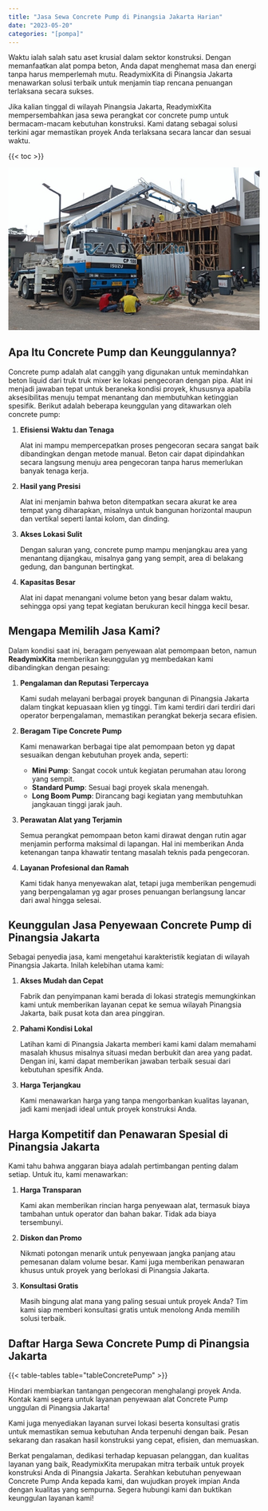 ```yaml
---
title: "Jasa Sewa Concrete Pump di Pinangsia Jakarta Harian"
date: "2023-05-20"
categories: "[pompa]"
---
```


Waktu ialah salah satu aset krusial dalam sektor konstruksi. Dengan memanfaatkan alat pompa beton, Anda dapat menghemat masa dan energi tanpa harus memperlemah mutu. ReadymixKita di Pinangsia Jakarta menawarkan solusi terbaik untuk menjamin tiap rencana penuangan terlaksana secara sukses.

Jika kalian tinggal di wilayah Pinangsia Jakarta, ReadymixKita mempersembahkan jasa sewa perangkat cor concrete pump untuk bermacam-macam kebutuhan konstruksi. Kami datang sebagai solusi terkini agar memastikan proyek Anda terlaksana secara lancar dan sesuai waktu.

{{< toc >}}

![Jasa Sewa Concrete Pump di Pinangsia Jakarta Harian](/images/pompa/sewa-pompa-02.jpg)

## Apa Itu Concrete Pump dan Keunggulannya?

Concrete pump adalah alat canggih yang digunakan untuk memindahkan beton liquid dari truk truk mixer ke lokasi pengecoran dengan pipa. Alat ini menjadi jawaban tepat untuk beraneka kondisi proyek, khususnya apabila aksesibilitas menuju tempat menantang dan membutuhkan ketinggian spesifik. Berikut adalah beberapa keunggulan yang ditawarkan oleh concrete pump:

1. **Efisiensi Waktu dan Tenaga**

   Alat ini mampu mempercepatkan proses pengecoran secara sangat baik dibandingkan dengan metode manual. Beton cair dapat dipindahkan secara langsung menuju area pengecoran tanpa harus memerlukan banyak tenaga kerja.

2. **Hasil yang Presisi**

   Alat ini menjamin bahwa beton ditempatkan secara akurat ke area tempat yang diharapkan, misalnya untuk bangunan horizontal maupun dan vertikal seperti lantai kolom, dan dinding.

3. **Akses Lokasi Sulit**

   Dengan saluran yang, concrete pump mampu menjangkau area yang menantang dijangkau, misalnya gang yang sempit, area di belakang gedung, dan bangunan bertingkat.

4. **Kapasitas Besar**

   Alat ini dapat menangani volume beton yang besar dalam waktu, sehingga opsi yang tepat kegiatan berukuran kecil hingga kecil besar.

## Mengapa Memilih Jasa Kami?

Dalam kondisi saat ini, beragam penyewaan alat pemompaan beton, namun **ReadymixKita** memberikan keunggulan yg membedakan kami dibandingkan dengan pesaing:

1. **Pengalaman dan Reputasi Terpercaya**

   Kami sudah melayani berbagai proyek bangunan di Pinangsia Jakarta dalam tingkat kepuasaan klien yg tinggi. Tim kami terdiri dari terdiri dari operator berpengalaman, memastikan perangkat bekerja secara efisien.

2. **Beragam Tipe Concrete Pump**

   Kami menawarkan berbagai tipe alat pemompaan beton yg dapat sesuaikan dengan kebutuhan proyek anda, seperti:
   - **Mini Pump**: Sangat cocok untuk kegiatan perumahan atau lorong yang sempit.
   - **Standard Pump**: Sesuai bagi proyek skala menengah.
   - **Long Boom Pump**: Dirancang bagi kegiatan yang membutuhkan jangkauan tinggi jarak jauh.

3. **Perawatan Alat yang Terjamin**

   Semua perangkat pemompaan beton kami dirawat dengan rutin agar menjamin performa maksimal di lapangan. Hal ini memberikan Anda ketenangan tanpa khawatir tentang masalah teknis pada pengecoran.

4. **Layanan Profesional dan Ramah**

   Kami tidak hanya menyewakan alat, tetapi juga memberikan pengemudi yang berpengalaman yg agar proses penuangan berlangsung lancar dari awal hingga selesai.

## Keunggulan Jasa Penyewaan Concrete Pump di Pinangsia Jakarta

Sebagai penyedia jasa, kami mengetahui karakteristik kegiatan di wilayah Pinangsia Jakarta. Inilah kelebihan utama kami:

1. **Akses Mudah dan Cepat**

   Fabrik dan penyimpanan kami berada di lokasi strategis memungkinkan kami untuk memberikan layanan cepat ke semua wilayah Pinangsia Jakarta, baik pusat kota dan area pinggiran.

2. **Pahami Kondisi Lokal**

   Latihan kami di Pinangsia Jakarta memberi kami kami dalam memahami masalah khusus misalnya situasi medan berbukit dan area yang padat. Dengan ini, kami dapat memberikan jawaban terbaik sesuai dari kebutuhan spesifik Anda.

3. **Harga Terjangkau**

   Kami menawarkan harga yang tanpa mengorbankan kualitas layanan, jadi kami menjadi ideal untuk proyek konstruksi Anda.

## Harga Kompetitif dan Penawaran Spesial di Pinangsia Jakarta

Kami tahu bahwa anggaran biaya adalah pertimbangan penting dalam setiap. Untuk itu, kami menawarkan:

1. **Harga Transparan**

   Kami akan memberikan rincian harga penyewaan alat, termasuk biaya tambahan untuk operator dan bahan bakar. Tidak ada biaya tersembunyi.

2. **Diskon dan Promo**

   Nikmati potongan menarik untuk penyewaan jangka panjang atau pemesanan dalam volume besar. Kami juga memberikan penawaran khusus untuk proyek yang berlokasi di Pinangsia Jakarta.

3. **Konsultasi Gratis**

   Masih bingung alat mana yang paling sesuai untuk proyek Anda? Tim kami siap memberi konsultasi gratis untuk menolong Anda memilih solusi terbaik.

## Daftar Harga Sewa Concrete Pump di Pinangsia Jakarta

{{< table-tables table="tableConcretePump" >}}

Hindari membiarkan tantangan pengecoran menghalangi proyek Anda. Kontak kami segera untuk layanan penyewaan alat Concrete Pump unggulan di Pinangsia Jakarta!

Kami juga menyediakan layanan survei lokasi beserta konsultasi gratis untuk memastikan semua kebutuhan Anda terpenuhi dengan baik. Pesan sekarang dan rasakan hasil konstruksi yang cepat, efisien, dan memuaskan.

Berkat pengalaman, dedikasi terhadap kepuasan pelanggan, dan kualitas layanan yang baik, ReadymixKita merupakan mitra terbaik untuk proyek konstruksi Anda di Pinangsia Jakarta. Serahkan kebutuhan penyewaan Concrete Pump Anda kepada kami, dan wujudkan proyek impian Anda dengan kualitas yang sempurna. Segera hubungi kami dan buktikan keunggulan layanan kami!